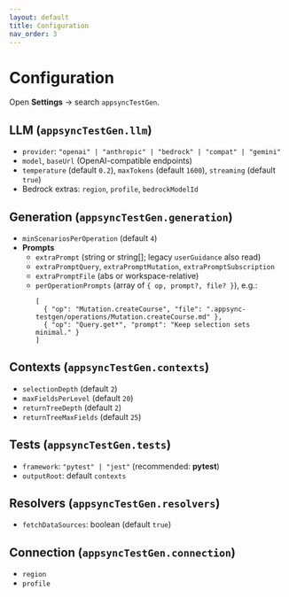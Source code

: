 ```yaml
---
layout: default
title: Configuration
nav_order: 3
---
```


# Configuration

Open **Settings** → search `appsyncTestGen`.

## LLM (`appsyncTestGen.llm`)
- `provider`: `"openai" | "anthropic" | "bedrock" | "compat" | "gemini"`
- `model`, `baseUrl` (OpenAI-compatible endpoints)
- `temperature` (default `0.2`), `maxTokens` (default `1600`), `streaming` (default `true`)
- Bedrock extras: `region`, `profile`, `bedrockModelId`

## Generation (`appsyncTestGen.generation`)
- `minScenariosPerOperation` (default `4`)
- **Prompts**
  - `extraPrompt` (string or string[]; legacy `userGuidance` also read)
  - `extraPromptQuery`, `extraPromptMutation`, `extraPromptSubscription`
  - `extraPromptFile` (abs or workspace-relative)
  - `perOperationPrompts` (array of `{ op, prompt?, file? }`), e.g.:
    ```jsonc
    [
      { "op": "Mutation.createCourse", "file": ".appsync-testgen/operations/Mutation.createCourse.md" },
      { "op": "Query.get*", "prompt": "Keep selection sets minimal." }
    ]
    ```

## Contexts (`appsyncTestGen.contexts`)
- `selectionDepth` (default `2`)
- `maxFieldsPerLevel` (default `20`)
- `returnTreeDepth` (default `2`)
- `returnTreeMaxFields` (default `25`)

## Tests (`appsyncTestGen.tests`)
- `framework`: `"pytest" | "jest"` (recommended: **pytest**)
- `outputRoot`: default `contexts`

## Resolvers (`appsyncTestGen.resolvers`)
- `fetchDataSources`: boolean (default `true`)

## Connection (`appsyncTestGen.connection`)
- `region`
- `profile`

